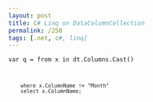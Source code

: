 ```yaml
---
layout: post
title: C# Linq on DataColumnCollection
permalink: /250
tags: [.net, c#, linq]
---
```


<code>var q = from x in dt.Columns.Cast<DataColumn>()

        where x.ColumnName != "Month"
        select x.ColumnName;

